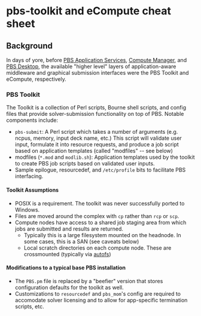 # pbs-toolkit and eCompute cheat sheet

## Background

In days of yore, before [PBS Application Services](http://apu.calif.altair.com/twiki/bin/view/GridWorks/AIF), [Compute Manager](http://apu.calif.altair.com/twiki/bin/view/GridWorks/HWETWikiHome), and [PBS Desktop](http://apu.calif.altair.com/twiki/bin/view/GridWorks/PBSDRemoteServers), the available "higher level" layers of application-aware middleware and graphical submission interfaces were the PBS Toolkit and eCompute, respectively.

### PBS Toolkit

The Toolkit is a collection of Perl scripts, Bourne shell scripts, and config files that provide solver-submission functionality on top of PBS. Notable components include:

* `pbs-submit`: A Perl script which takes a number of arguments (e.g. ncpus, memory, input deck name, etc.) This script will validate user input, formulate it into resource requests, and produce a job script based on application templates (called "modfiles" -- see below)
* modfiles (`*.mod` and `modlib.sh`): Application templates used by the toolkit to create PBS job scripts based on validated user inputs.
* Sample epilogue, resourcedef, and `/etc/profile` bits to facilitate PBS interfacing.

#### Toolkit Assumptions

* POSIX is a requirement.  The toolkit was never successfully ported to Windows.
* Files are moved around the complex with `cp` rather than `rcp` or `scp`.
* Compute nodes have access to a shared job staging area from which jobs are submitted and results are returned.
	* Typically this is a large filesystem mounted on the headnode. In some cases, this is a SAN (see caveats below)
	* Local scratch directories on each compute node.  These are crossmounted (typically via [autofs](http://www.autofs.org/autofs-base.html#nfs))

#### Modifications to a typical base PBS installation

* The `PBS.pm` file is replaced by a "beefier" version that stores configuration defaults for the toolkit as well.
* Customizations to `resourcedef` and `pbs_mom`'s config are required to accomodate solver licensing and to allow for app-specific termination scripts, etc.
	